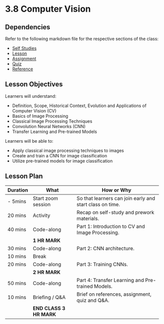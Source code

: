 # 3.8 Computer Vision

## Dependencies

Refer to the following markdown file for the respective sections of the class:

- [Self Studies](./studies.md)
- [Lesson](./lesson.md)
- [Assignment](./assignment.md)
- [Quiz](./quiz.md)
- [Reference](./reference.md)

## Lesson Objectives

Learners will understand:

- Definition, Scope, Historical Context, Evolution and Applications of Computer Vision (CV)
- Basics of Image Processing
- Classical Image Processing Techniques
- Convolution Neural Networks (CNN)
- Transfer Learning and Pre-trained Models

Learners will be able to:

- Apply classical image processing techniques to images
- Create and train a CNN for image classification
- Utilize pre-trained models for image classification

## Lesson Plan

| Duration | What                    | How or Why                                               |
| -------- | ----------------------- | -------------------------------------------------------- |
| - 5mins  | Start zoom session      | So that learners can join early and start class on time. |
| 20 mins  | Activity                | Recap on self-study and prework materials.               |
| 40 mins  | Code-along              | Part 1: Introduction to CV and Image Processing.         |
|          | **1 HR MARK**           |
| 30 mins  | Code-along              | Part 2: CNN architecture.                                |
| 10 mins  | Break                   |                                                          |
| 20 mins  | Code-along              | Part 3: Training CNNs.                                   |
|          | **2 HR MARK**           |
| 50 mins  | Code-along              | Part 4: Transfer Learning and Pre-trained Models.        |
| 10 mins  | Briefing / Q&A          | Brief on references, assignment, quiz and Q&A.           |
|          | **END CLASS 3 HR MARK** |
